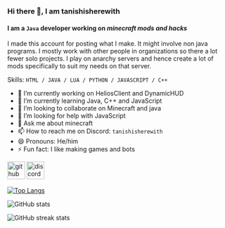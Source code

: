 ### Hi there 👋,  I am tanishisherewith
#### I am a `Java` developer working on _minecraft mods and hacks_
I made this account for posting what I make. It might involve non java programs. I mostly work with other people in organizations so there a lot fewer solo projects. I play on anarchy servers and hence create a lot of mods specifically to suit my needs on that server.

Skills:  `HTML / JAVA / LUA / PYTHON / JAVASCRIPT / C++`

- 🔭 I’m currently working on HeliosClient and DynamicHUD 
- 🌱 I’m currently learning Java, C++ and JavaScript 
- 👯 I’m looking to collaborate on Minecraft and java 
- 🤔 I’m looking for help with JavaScript 
- 💬 Ask me about minecraft 
- 📫 How to reach me on Discord: `tanishisherewith`
- 😄 Pronouns: He/him 
- ⚡ Fun fact: I like making games and bots 


[<img src='https://cdn.jsdelivr.net/npm/simple-icons@3.0.1/icons/github.svg' alt='github' height='40'>](https://github.com/tanishisherewithhh)  [<img src='https://cdn.jsdelivr.net/npm/simple-icons@3.0.1/icons/discord.svg' alt='discord' height='40'>](https://discord.com/users/835183833216188476)  

[![Top Langs](https://github-readme-stats.vercel.app/api/top-langs/?username=tanishisherewithhh)](https://github.com/anuraghazra/github-readme-stats)

![GitHub stats](https://github-readme-stats.vercel.app/api?username=tanishisherewithhh&show_icons=true&count_private=true)   

![GitHub streak stats](https://streak-stats.demolab.com/?user=tanishisherewithhh)  

